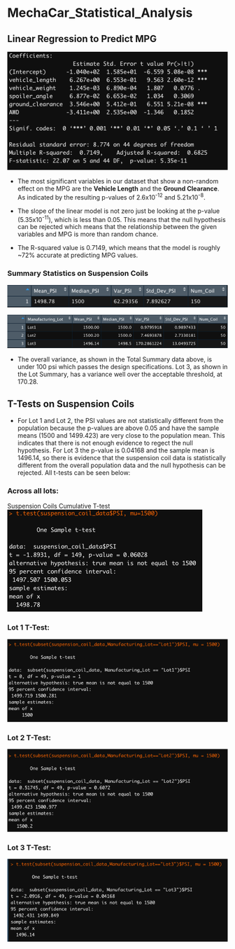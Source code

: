 # MechaCar_Statistical_Analysis

## Linear Regression to Predict MPG
![Multiple Linear Regression on MPG](https://github.com/ClayMack/MechaCar_Statistical_Analysis/blob/main/Deliverable%201%20linear%20model.png)


* The most significant variables in our dataset that show a non-random effect on the MPG are the **Vehicle Length** and the **Ground Clearance**. As indicated by the resulting p-values of 2.6x10<sup>-12</sup> and 5.21x10<sup>-8</sup>. 

* The slope of the linear model is not zero just be looking at the p-value (5.35x10<sup>-11</sup>), which is less than 0.05. This means that the null hypothesis can be rejected which means that the relationship between the given variables and MPG is more than random chance. 

* The R-squared value is 0.7149, which means that the model is roughly ~72% accurate at predicting MPG values. 

### Summary Statistics on Suspension Coils


![Suspension Coil Total Summary](https://github.com/ClayMack/MechaCar_Statistical_Analysis/blob/main/Total%20Summary.png)

![Suspension Coil Lot Summary](https://github.com/ClayMack/MechaCar_Statistical_Analysis/blob/main/Lot%20Summary.png)

* The overall variance, as shown in the Total Summary data above, is under 100 psi which passes the design specifications. Lot 3, as shown in the Lot Summary, has a variance well over the acceptable threshold, at 170.28.

## T-Tests on Suspension Coils


* For Lot 1 and Lot 2, the PSI values are not statistically different from the population because the p-values are above 0.05 and have the sample means (1500 and 1499.423) are very close to the population mean. This indicates that there is not enough evidence to regect the null hypothesis. For Lot 3 the p-value is 0.04168 and the sample mean is 1496.14, so there is evidence that the suspension coil data is statistically different from the overall population data and the null hypothesis can be rejected. All t-tests can be seen below:

### Across all lots:
Suspension Coils Cumulative T-test
![Suspension Coils Cumulative T-test](https://github.com/ClayMack/MechaCar_Statistical_Analysis/blob/main/Suspension%20Coil%20Cum%20T%20Test.png)

### Lot 1 T-Test:
![Suspension Coil Lot 1 T-test](https://github.com/ClayMack/MechaCar_Statistical_Analysis/blob/main/Suspension%20Coil%20Lot%201%20T%20Test.png)
### Lot 2 T-Test:
![Suspension Coil Lot 2 T-test](https://github.com/ClayMack/MechaCar_Statistical_Analysis/blob/main/Suspension%20Coil%20Lot%202%20T%20Test.png)
### Lot 3 T-Test:
![Suspension Coil Lot 3 T-test](https://github.com/ClayMack/MechaCar_Statistical_Analysis/blob/main/Suspension%20Coil%20Lot%203%20T%20Test.png)
